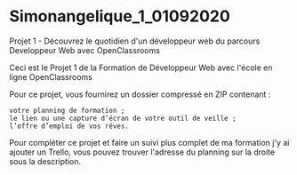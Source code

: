 # Simonangelique_1_01092020

Projet 1 - Découvrez le quotidien d'un développeur web du parcours Developpeur Web avec OpenClassrooms 

Ceci est le Projet 1 de la Formation de Développeur Web avec l'école en ligne OpenClassrooms

Pour ce projet, vous fournirez un dossier compressé en ZIP contenant :

    votre planning de formation ;
    le lien ou une capture d’écran de votre outil de veille ;
    l’offre d’emploi de vos rêves.

Pour compléter ce projet et faire un suivi plus complet de ma formation j'y ai ajouter un Trello, vous pouvez trouver l'adresse du planning sur la droite sous la description.

